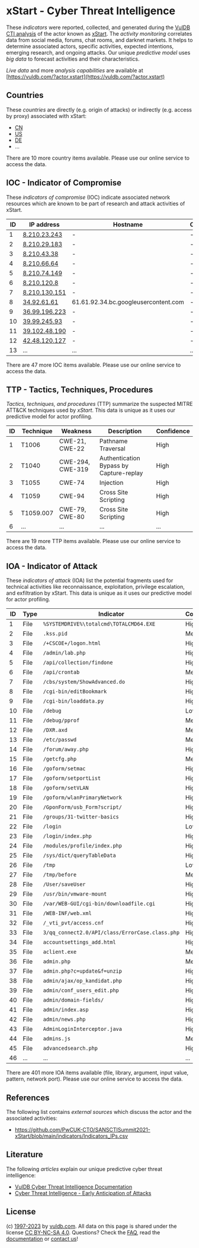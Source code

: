 # xStart - Cyber Threat Intelligence

These _indicators_ were reported, collected, and generated during the [VulDB CTI analysis](https://vuldb.com/?kb.cti) of the actor known as [xStart](https://vuldb.com/?actor.xstart). The _activity monitoring_ correlates data from social media, forums, chat rooms, and darknet markets. It helps to determine associated actors, specific activities, expected intentions, emerging research, and ongoing attacks. Our unique _predictive model_ uses _big data_ to forecast activities and their characteristics.

_Live data_ and more _analysis capabilities_ are available at [https://vuldb.com/?actor.xstart](https://vuldb.com/?actor.xstart)

## Countries

These _countries_ are directly (e.g. origin of attacks) or indirectly (e.g. access by proxy) associated with xStart:

* [CN](https://vuldb.com/?country.cn)
* [US](https://vuldb.com/?country.us)
* [DE](https://vuldb.com/?country.de)
* ...

There are 10 more country items available. Please use our online service to access the data.

## IOC - Indicator of Compromise

These _indicators of compromise_ (IOC) indicate associated network resources which are known to be part of research and attack activities of xStart.

ID | IP address | Hostname | Campaign | Confidence
-- | ---------- | -------- | -------- | ----------
1 | [8.210.23.243](https://vuldb.com/?ip.8.210.23.243) | - | - | High
2 | [8.210.29.183](https://vuldb.com/?ip.8.210.29.183) | - | - | High
3 | [8.210.43.38](https://vuldb.com/?ip.8.210.43.38) | - | - | High
4 | [8.210.66.64](https://vuldb.com/?ip.8.210.66.64) | - | - | High
5 | [8.210.74.149](https://vuldb.com/?ip.8.210.74.149) | - | - | High
6 | [8.210.120.8](https://vuldb.com/?ip.8.210.120.8) | - | - | High
7 | [8.210.130.151](https://vuldb.com/?ip.8.210.130.151) | - | - | High
8 | [34.92.61.61](https://vuldb.com/?ip.34.92.61.61) | 61.61.92.34.bc.googleusercontent.com | - | Medium
9 | [36.99.196.223](https://vuldb.com/?ip.36.99.196.223) | - | - | High
10 | [39.99.245.93](https://vuldb.com/?ip.39.99.245.93) | - | - | High
11 | [39.102.48.190](https://vuldb.com/?ip.39.102.48.190) | - | - | High
12 | [42.48.120.127](https://vuldb.com/?ip.42.48.120.127) | - | - | High
13 | ... | ... | ... | ...

There are 47 more IOC items available. Please use our online service to access the data.

## TTP - Tactics, Techniques, Procedures

_Tactics, techniques, and procedures_ (TTP) summarize the suspected MITRE ATT&CK techniques used by _xStart_. This data is unique as it uses our predictive model for actor profiling.

ID | Technique | Weakness | Description | Confidence
-- | --------- | -------- | ----------- | ----------
1 | T1006 | CWE-21, CWE-22 | Pathname Traversal | High
2 | T1040 | CWE-294, CWE-319 | Authentication Bypass by Capture-replay | High
3 | T1055 | CWE-74 | Injection | High
4 | T1059 | CWE-94 | Cross Site Scripting | High
5 | T1059.007 | CWE-79, CWE-80 | Cross Site Scripting | High
6 | ... | ... | ... | ...

There are 19 more TTP items available. Please use our online service to access the data.

## IOA - Indicator of Attack

These _indicators of attack_ (IOA) list the potential fragments used for technical activities like reconnaissance, exploitation, privilege escalation, and exfiltration by xStart. This data is unique as it uses our predictive model for actor profiling.

ID | Type | Indicator | Confidence
-- | ---- | --------- | ----------
1 | File | `%SYSTEMDRIVE%\totalcmd\TOTALCMD64.EXE` | High
2 | File | `.kss.pid` | Medium
3 | File | `/+CSCOE+/logon.html` | High
4 | File | `/admin/lab.php` | High
5 | File | `/api/collection/findone` | High
6 | File | `/api/crontab` | Medium
7 | File | `/cbs/system/ShowAdvanced.do` | High
8 | File | `/cgi-bin/editBookmark` | High
9 | File | `/cgi-bin/loaddata.py` | High
10 | File | `/debug` | Low
11 | File | `/debug/pprof` | Medium
12 | File | `/DXR.axd` | Medium
13 | File | `/etc/passwd` | Medium
14 | File | `/forum/away.php` | High
15 | File | `/getcfg.php` | Medium
16 | File | `/goform/setmac` | High
17 | File | `/goform/setportList` | High
18 | File | `/goform/setVLAN` | High
19 | File | `/goform/wlanPrimaryNetwork` | High
20 | File | `/GponForm/usb_Form?script/` | High
21 | File | `/groups/31-twitter-basics` | High
22 | File | `/login` | Low
23 | File | `/login/index.php` | High
24 | File | `/modules/profile/index.php` | High
25 | File | `/sys/dict/queryTableData` | High
26 | File | `/tmp` | Low
27 | File | `/tmp/before` | Medium
28 | File | `/User/saveUser` | High
29 | File | `/usr/bin/vmware-mount` | High
30 | File | `/var/WEB-GUI/cgi-bin/downloadfile.cgi` | High
31 | File | `/WEB-INF/web.xml` | High
32 | File | `/_vti_pvt/access.cnf` | High
33 | File | `3/qq_connect2.0/API/class/ErrorCase.class.php` | High
34 | File | `accountsettings_add.html` | High
35 | File | `aclient.exe` | Medium
36 | File | `admin.php` | Medium
37 | File | `admin.php?c=update&f=unzip` | High
38 | File | `admin/ajax/op_kandidat.php` | High
39 | File | `admin/conf_users_edit.php` | High
40 | File | `admin/domain-fields/` | High
41 | File | `admin/index.asp` | High
42 | File | `admin/news.php` | High
43 | File | `AdminLoginInterceptor.java` | High
44 | File | `admins.js` | Medium
45 | File | `advancedsearch.php` | High
46 | ... | ... | ...

There are 401 more IOA items available (file, library, argument, input value, pattern, network port). Please use our online service to access the data.

## References

The following list contains _external sources_ which discuss the actor and the associated activities:

* https://github.com/PwCUK-CTO/SANSCTISummit2021-xStart/blob/main/indicators/Indicators_IPs.csv

## Literature

The following _articles_ explain our unique predictive cyber threat intelligence:

* [VulDB Cyber Threat Intelligence Documentation](https://vuldb.com/?kb.cti)
* [Cyber Threat Intelligence - Early Anticipation of Attacks](https://www.scip.ch/en/?labs.20201022)

## License

(c) [1997-2023](https://vuldb.com/?kb.changelog) by [vuldb.com](https://vuldb.com/?kb.about). All data on this page is shared under the license [CC BY-NC-SA 4.0](https://creativecommons.org/licenses/by-nc-sa/4.0/). Questions? Check the [FAQ](https://vuldb.com/?kb.faq), read the [documentation](https://vuldb.com/?kb) or [contact us](https://vuldb.com/?contact)!
